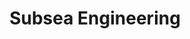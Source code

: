 ---
layout: page
title: Subsea Engineering
permalink: "/services/subsea-engineering/"
description: We are commited to excellent service with a drive to accomplish our goals.
show_on_services: true
grid: true
service: true
summary: We deliver modern, professional and reliable solutions for our subsea and marine projects.
headline:
  image: "/uploads/subsea-construction.jpg"
  title: "Subsea Engineering"
client_logos:
  - /uploads/client-1.png
  - /uploads/client-2.png
  - /uploads/client-3.png
  - /uploads/client-4.png
  - /uploads/client-5.png
  - /uploads/client-6.png
  - /uploads/client-7.png
  - /uploads/client-8.png
left_content:
  title: Subsea Engineering
  body: |-
    - Subsea component change-out 
    - Structural repair and monitoring 
    - Anchor chain inspection and measurement 
    - Leak investigation and remediation 
    - Eddy current inspection for Pipeline and Structures 
    - Flooded Member Detection surveys 
    - CP Surveys  of Pipelines and Structures
---